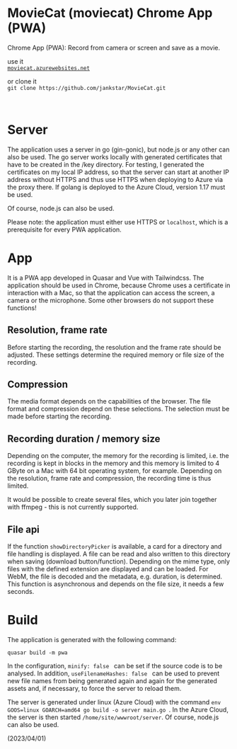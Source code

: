 # MovieCat (moviecat) Chrome App (PWA)

Chrome App (PWA): Record from camera or screen and save as a movie.

use it <br/>
[`moviecat.azurewebsites.net`](https://moviecat.azurewebsites.net)

or clone it<br/>
`git clone https://github.com/jankstar/MovieCat.git`

<br/>

# Server

The application uses a server in go (gin-gonic), but node.js or any other can also be used.
The go server works locally with generated certificates that have to be created in the /key directory. For testing, I generated the certificates on my local IP address, so that the server can start at another IP address without HTTPS and thus use HTTPS when deploying to Azure via the proxy there.
If golang is deployed to the Azure Cloud, version 1.17 must be used.

Of course, node.js can also be used.

Please note: the application must either use HTTPS or `localhost`, which is a prerequisite for every PWA application.

# App

It is a PWA app developed in Quasar and Vue with Tailwindcss.
The application should be used in Chrome, because Chrome uses a certificate in interaction with a Mac, so that the application can access the screen, a camera or the microphone. Some other browsers do not support these functions!

## Resolution, frame rate

Before starting the recording, the resolution and the frame rate should be adjusted. These settings determine the required memory or file size of the recording.

## Compression

The media format depends on the capabilities of the browser. The file format and compression depend on these selections. The selection must be made before starting the recording.

## Recording duration / memory size

Depending on the computer, the memory for the recording is limited, i.e. the recording is kept in blocks in the memory and this memory is limited to 4 GByte on a Mac with 64 bit operating system, for example.
Depending on the resolution, frame rate and compression, the recording time is thus limited.

It would be possible to create several files, which you later join together with ffmpeg - this is not currently supported.

## File api

If the function `showDirectoryPicker` is available, a card for a directory and file handling is displayed. A file can be read and also written to this directory when saving (download button/function).
Depending on the mime type, only files with the defined extension are displayed and can be loaded.
For WebM, the file is decoded and the metadata, e.g. duration, is determined. This function is asynchronous and depends on the file size, it needs a few seconds.

# Build

The application is generated with the following command:

`quasar build -m pwa`

In the configuration, `minify: false ` can be set if the source code is to be analysed. In addition, `useFilenameHashes: false ` can be used to prevent new file names from being generated again and again for the generated assets and, if necessary, to force the server to reload them.

The server is generated under linux (Azure Cloud) with the command `env GOOS=linux GOARCH=amd64 go build -o server main.go `. In the Azure Cloud, the server is then started `/home/site/wwwroot/server`. Of course, node.js can also be used.

(2023/04/01)
